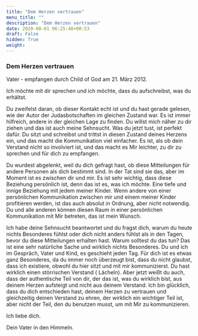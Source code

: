 ```yaml
---
title: "Dem Herzen vertrauen"
menu_title: ""
description: "Dem Herzen vertrauen"
date: 2020-08-01 06:25:48+00:53
draft: False
hidden: True
weight:
---
```

### Dem Herzen vertrauen

Vater - empfangen durch Child of God am 21. März 2012.

Ich möchte mit dir sprechen und ich möchte, dass du aufschreibst, was du erhältst.

Du zweifelst daran, ob dieser Kontakt echt ist und du hast gerade gelesen, wie der Autor der Judasbotschaften im gleichen Zustand war. Es ist immer hilfreich, andere in der gleichen Lage zu finden. Du willst mich näher zu dir ziehen und das ist auch meine Sehnsucht. Was du jetzt tust, ist perfekt dafür. Du sitzt und schreibst und trittst in diesen Zustand deines Herzens ein, und das macht die Kommunikation viel einfacher. Es ist, als ob dein Verstand nicht so involviert ist, und das macht es Mir leichter, zu dir zu sprechen und für dich zu empfangen.

Du wurdest abgelenkt, weil du dich gefragt hast, ob diese Mitteilungen für andere Personen als dich bestimmt sind. In der Tat sind sie das, aber im Moment ist es zwischen dir und mir. Es ist sehr wichtig, dass diese Beziehung persönlich ist, denn das ist es, was ich möchte. Eine tiefe und innige Beziehung mit jedem meiner Kinder. Wenn andere von einer persönlichen Kommunikation zwischen mir und einem meiner Kinder profitieren werden, ist das auch absolut in Ordnung, aber nicht notwendig. Du und alle anderen können diesen Raum in einer persönlichen Kommunikation mit Mir betreten, das ist mein Wunsch.

Ich habe deine Sehnsucht beantwortet und du fragst dich, warum du heute nichts Besonderes fühlst oder dich nicht anders fühlst als in den Tagen, bevor du diese Mitteilungen erhalten hast. Warum solltest du das tun? Das ist eine sehr natürliche Sache und wirklich nichts Besonderes. Du und ich im Gespräch, Vater und Kind, es geschieht jeden Tag. Für dich ist es etwas ganz Besonderes, da du immer noch überzeugt bist, dass du nicht glaubst, dass ich existiere, obwohl du hier sitzt und mit mir kommunizierst. Du hast wirklich einen störrischen Verstand ( Lächeln). Aber jetzt weißt du auch, dass der authentische Teil von dir, der das ist, was du wirklich bist, aus deinem Herzen aufsteigt und nicht aus deinem Verstand. Ich bin glücklich, dass du dich entschieden hast, deinem Herzen zu vertrauen und gleichzeitig deinen Verstand zu ehren, der wirklich ein wichtiger Teil ist, aber nicht der Teil, den du benutzen musst, um mit Mir zu kommunizieren.

Ich liebe dich.

Dein Vater in den Himmeln.
